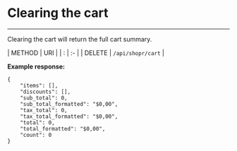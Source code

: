 # Clearing the cart

---

<a name="section-1"></a>

Clearing the cart will return the full cart summary.

| METHOD | URI   |
| :      | :-    |
| DELETE | `/api/shopr/cart` |
  
**Example response:**

```text
{
	"items": [],
    "discounts": [],
	"sub_total": 0,
	"sub_total_formatted": "$0,00",
	"tax_total": 0,
	"tax_total_formatted": "$0,00",
	"total": 0,
	"total_formatted": "$0,00",
	"count": 0
}
```
